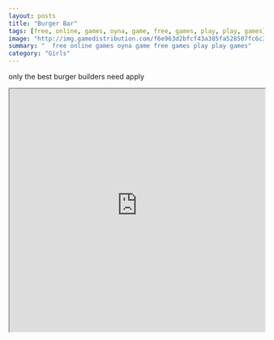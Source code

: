```yaml
---
layout: posts
title: "Burger Bar"
tags: [free, online, games, oyna, game, free, games, play, play, games]
image: "http://img.gamedistribution.com/f6e963d2bfcf43a385fa528507fc6c30.jpg"
summary: "  free online games oyna game free games play play games"
category: "Girls"
---
```


only the best burger builders need apply

<iframe width="100%" height="480px;" src="http://html5.gamedistribution.com/f6e963d2bfcf43a385fa528507fc6c30/"></iframe>